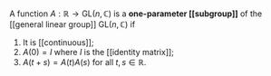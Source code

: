 A function $A:\mathbb R\to \text{GL}(n,\mathbb C)$ is a **one-parameter [[subgroup]]** of the [[general linear group]] $\text{GL}(n,\mathbb C)$ if 
1. It is [[continuous]];
2. $A(0) = I$ where $I$ is the [[identity matrix]];
3. $A(t+s) = A(t)A(s)$ for all $t,s\in\mathbb R$.